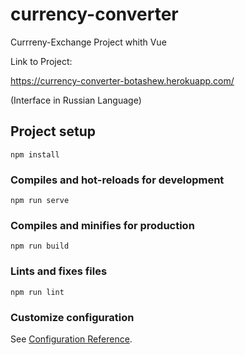 # currency-converter
Currreny-Exchange Project whith Vue

Link to Project:

https://currency-converter-botashew.herokuapp.com/

(Interface in Russian Language)
## Project setup
```
npm install
```

### Compiles and hot-reloads for development
```
npm run serve
```

### Compiles and minifies for production
```
npm run build
```

### Lints and fixes files
```
npm run lint
```

### Customize configuration
See [Configuration Reference](https://cli.vuejs.org/config/).
